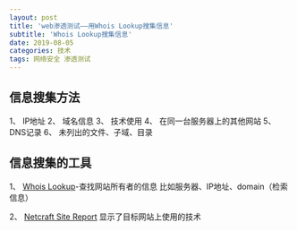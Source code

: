 ```yaml
---
layout: post
title: 'web渗透测试——用Whois Lookup搜集信息'
subtitle: 'Whois Lookup搜集信息'
date: 2019-08-05
categories: 技术
tags: 网络安全 渗透测试
---
```

## 信息搜集方法
1、 IP地址
2、 域名信息
3、 技术使用
4、 在同一台服务器上的其他网站
5、 DNS记录
6、 未列出的文件、子域、目录

## 信息搜集的工具
1、 [Whois Lookup](http://whois.domaintools.com)-查找网站所有者的信息
    比如服务器、IP地址、domain（检索信息）

2、 [Netcraft Site Report](https://toolbar.netcraft.com/site_report?url=) 显示了目标网站上使用的技术
